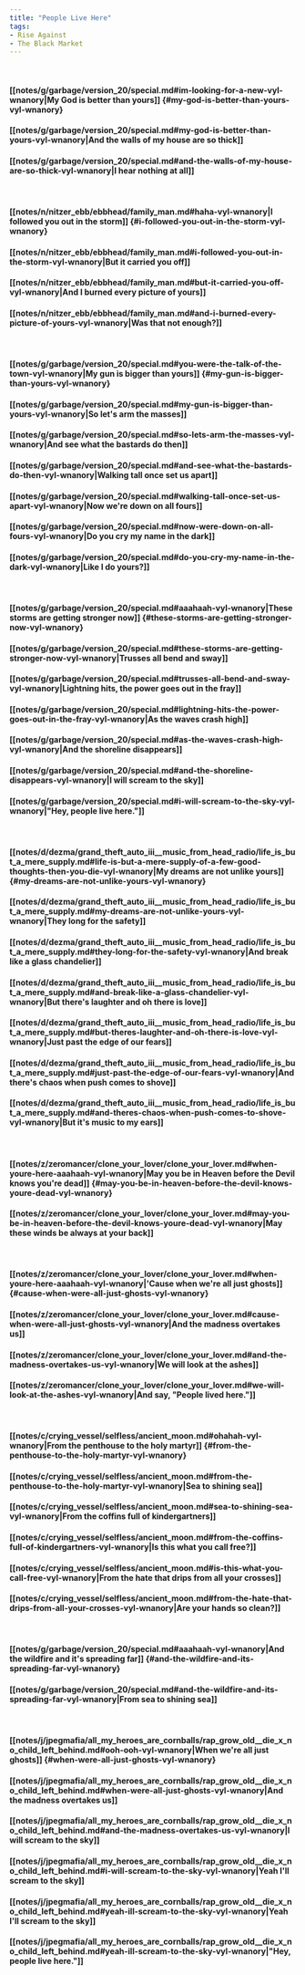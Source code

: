 ```yaml
---
title: "People Live Here"
tags:
- Rise Against
- The Black Market
---
```

&nbsp;
#### [[notes/g/garbage/version_20/special.md#im-looking-for-a-new-vyl-wnanory|My God is better than yours]] {#my-god-is-better-than-yours-vyl-wnanory}
#### [[notes/g/garbage/version_20/special.md#my-god-is-better-than-yours-vyl-wnanory|And the walls of my house are so thick]]
#### [[notes/g/garbage/version_20/special.md#and-the-walls-of-my-house-are-so-thick-vyl-wnanory|I hear nothing at all]]
&nbsp;
#### [[notes/n/nitzer_ebb/ebbhead/family_man.md#haha-vyl-wnanory|I followed you out in the storm]] {#i-followed-you-out-in-the-storm-vyl-wnanory}
#### [[notes/n/nitzer_ebb/ebbhead/family_man.md#i-followed-you-out-in-the-storm-vyl-wnanory|But it carried you off]]
#### [[notes/n/nitzer_ebb/ebbhead/family_man.md#but-it-carried-you-off-vyl-wnanory|And I burned every picture of yours]]
#### [[notes/n/nitzer_ebb/ebbhead/family_man.md#and-i-burned-every-picture-of-yours-vyl-wnanory|Was that not enough?]]
&nbsp;
#### [[notes/g/garbage/version_20/special.md#you-were-the-talk-of-the-town-vyl-wnanory|My gun is bigger than yours]] {#my-gun-is-bigger-than-yours-vyl-wnanory}
#### [[notes/g/garbage/version_20/special.md#my-gun-is-bigger-than-yours-vyl-wnanory|So let's arm the masses]]
#### [[notes/g/garbage/version_20/special.md#so-lets-arm-the-masses-vyl-wnanory|And see what the bastards do then]]
#### [[notes/g/garbage/version_20/special.md#and-see-what-the-bastards-do-then-vyl-wnanory|Walking tall once set us apart]]
#### [[notes/g/garbage/version_20/special.md#walking-tall-once-set-us-apart-vyl-wnanory|Now we're down on all fours]]
#### [[notes/g/garbage/version_20/special.md#now-were-down-on-all-fours-vyl-wnanory|Do you cry my name in the dark]]
#### [[notes/g/garbage/version_20/special.md#do-you-cry-my-name-in-the-dark-vyl-wnanory|Like I do yours?]]
&nbsp;
#### [[notes/g/garbage/version_20/special.md#aaahaah-vyl-wnanory|These storms are getting stronger now]] {#these-storms-are-getting-stronger-now-vyl-wnanory}
#### [[notes/g/garbage/version_20/special.md#these-storms-are-getting-stronger-now-vyl-wnanory|Trusses all bend and sway]]
#### [[notes/g/garbage/version_20/special.md#trusses-all-bend-and-sway-vyl-wnanory|Lightning hits, the power goes out in the fray]]
#### [[notes/g/garbage/version_20/special.md#lightning-hits-the-power-goes-out-in-the-fray-vyl-wnanory|As the waves crash high]]
#### [[notes/g/garbage/version_20/special.md#as-the-waves-crash-high-vyl-wnanory|And the shoreline disappears]]
#### [[notes/g/garbage/version_20/special.md#and-the-shoreline-disappears-vyl-wnanory|I will scream to the sky]]
#### [[notes/g/garbage/version_20/special.md#i-will-scream-to-the-sky-vyl-wnanory|"Hey, people live here."]]
&nbsp;
#### [[notes/d/dezma/grand_theft_auto_iii__music_from_head_radio/life_is_but_a_mere_supply.md#life-is-but-a-mere-supply-of-a-few-good-thoughts-then-you-die-vyl-wnanory|My dreams are not unlike yours]] {#my-dreams-are-not-unlike-yours-vyl-wnanory}
#### [[notes/d/dezma/grand_theft_auto_iii__music_from_head_radio/life_is_but_a_mere_supply.md#my-dreams-are-not-unlike-yours-vyl-wnanory|They long for the safety]]
#### [[notes/d/dezma/grand_theft_auto_iii__music_from_head_radio/life_is_but_a_mere_supply.md#they-long-for-the-safety-vyl-wnanory|And break like a glass chandelier]]
#### [[notes/d/dezma/grand_theft_auto_iii__music_from_head_radio/life_is_but_a_mere_supply.md#and-break-like-a-glass-chandelier-vyl-wnanory|But there's laughter and oh there is love]]
#### [[notes/d/dezma/grand_theft_auto_iii__music_from_head_radio/life_is_but_a_mere_supply.md#but-theres-laughter-and-oh-there-is-love-vyl-wnanory|Just past the edge of our fears]]
#### [[notes/d/dezma/grand_theft_auto_iii__music_from_head_radio/life_is_but_a_mere_supply.md#just-past-the-edge-of-our-fears-vyl-wnanory|And there's chaos when push comes to shove]]
#### [[notes/d/dezma/grand_theft_auto_iii__music_from_head_radio/life_is_but_a_mere_supply.md#and-theres-chaos-when-push-comes-to-shove-vyl-wnanory|But it's music to my ears]]
&nbsp;
#### [[notes/z/zeromancer/clone_your_lover/clone_your_lover.md#when-youre-here-aaahaah-vyl-wnanory|May you be in Heaven before the Devil knows you're dead]] {#may-you-be-in-heaven-before-the-devil-knows-youre-dead-vyl-wnanory}
#### [[notes/z/zeromancer/clone_your_lover/clone_your_lover.md#may-you-be-in-heaven-before-the-devil-knows-youre-dead-vyl-wnanory|May these winds be always at your back]]
&nbsp;
#### [[notes/z/zeromancer/clone_your_lover/clone_your_lover.md#when-youre-here-aaahaah-vyl-wnanory|'Cause when we're all just ghosts]] {#cause-when-were-all-just-ghosts-vyl-wnanory}
#### [[notes/z/zeromancer/clone_your_lover/clone_your_lover.md#cause-when-were-all-just-ghosts-vyl-wnanory|And the madness overtakes us]]
#### [[notes/z/zeromancer/clone_your_lover/clone_your_lover.md#and-the-madness-overtakes-us-vyl-wnanory|We will look at the ashes]]
#### [[notes/z/zeromancer/clone_your_lover/clone_your_lover.md#we-will-look-at-the-ashes-vyl-wnanory|And say, "People lived here."]]
&nbsp;
#### [[notes/c/crying_vessel/selfless/ancient_moon.md#ohahah-vyl-wnanory|From the penthouse to the holy martyr]] {#from-the-penthouse-to-the-holy-martyr-vyl-wnanory}
#### [[notes/c/crying_vessel/selfless/ancient_moon.md#from-the-penthouse-to-the-holy-martyr-vyl-wnanory|Sea to shining sea]]
#### [[notes/c/crying_vessel/selfless/ancient_moon.md#sea-to-shining-sea-vyl-wnanory|From the coffins full of kindergartners]]
#### [[notes/c/crying_vessel/selfless/ancient_moon.md#from-the-coffins-full-of-kindergartners-vyl-wnanory|Is this what you call free?]]
#### [[notes/c/crying_vessel/selfless/ancient_moon.md#is-this-what-you-call-free-vyl-wnanory|From the hate that drips from all your crosses]]
#### [[notes/c/crying_vessel/selfless/ancient_moon.md#from-the-hate-that-drips-from-all-your-crosses-vyl-wnanory|Are your hands so clean?]]
&nbsp;
#### [[notes/g/garbage/version_20/special.md#aaahaah-vyl-wnanory|And the wildfire and it's spreading far]] {#and-the-wildfire-and-its-spreading-far-vyl-wnanory}
#### [[notes/g/garbage/version_20/special.md#and-the-wildfire-and-its-spreading-far-vyl-wnanory|From sea to shining sea]]
&nbsp;
#### [[notes/j/jpegmafia/all_my_heroes_are_cornballs/rap_grow_old__die_x_no_child_left_behind.md#ooh-ooh-vyl-wnanory|When we're all just ghosts]] {#when-were-all-just-ghosts-vyl-wnanory}
#### [[notes/j/jpegmafia/all_my_heroes_are_cornballs/rap_grow_old__die_x_no_child_left_behind.md#when-were-all-just-ghosts-vyl-wnanory|And the madness overtakes us]]
#### [[notes/j/jpegmafia/all_my_heroes_are_cornballs/rap_grow_old__die_x_no_child_left_behind.md#and-the-madness-overtakes-us-vyl-wnanory|I will scream to the sky]]
#### [[notes/j/jpegmafia/all_my_heroes_are_cornballs/rap_grow_old__die_x_no_child_left_behind.md#i-will-scream-to-the-sky-vyl-wnanory|Yeah I'll scream to the sky]]
#### [[notes/j/jpegmafia/all_my_heroes_are_cornballs/rap_grow_old__die_x_no_child_left_behind.md#yeah-ill-scream-to-the-sky-vyl-wnanory|Yeah I'll scream to the sky]]
#### [[notes/j/jpegmafia/all_my_heroes_are_cornballs/rap_grow_old__die_x_no_child_left_behind.md#yeah-ill-scream-to-the-sky-vyl-wnanory|"Hey, people live here."]]
